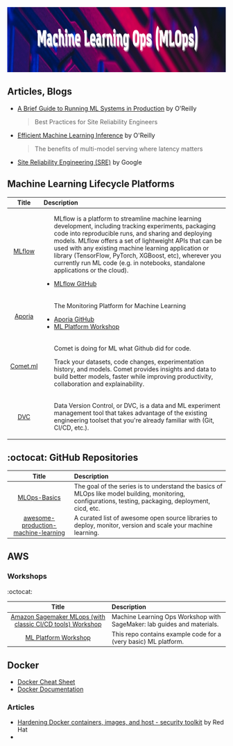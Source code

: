 <img src="https://raw.githubusercontent.com/ElizaLo/Data-Science/master/img/MLOps.png" width="1050" height="150">

## Articles, Blogs

- [A Brief Guide to Running ML Systems in Production](https://www.oreilly.com/content/a-brief-guide-to-running-ml-systems-in-production/) by O'Reilly 
  > Best Practices for Site Reliability Engineers  
- [Efficient Machine Learning Inference](https://www.oreilly.com/content/efficient-machine-learning-inference/) by O'Reilly
  > The benefits of multi-model serving where latency matters
- [Site Reliability Engineering (SRE)](https://sre.google) by Google

## Machine Learning Lifecycle Platforms

| Title | Description|
| :---: | :--- |
|[MLflow](https://mlflow.org)|<ul><p>MLflow is a platform to streamline machine learning development, including tracking experiments, packaging code into reproducible runs, and sharing and deploying models. MLflow offers a set of lightweight APIs that can be used with any existing machine learning application or library (TensorFlow, PyTorch, XGBoost, etc), wherever you currently run ML code (e.g. in notebooks, standalone applications or the cloud).</p><li>[MLflow GitHub](https://github.com/mlflow/mlflow)</li></ul>|
|[Aporia](https://www.aporia.com)|<ul></p>The Monitoring Platform for Machine Learning<p><li>[Aporia GitHub](https://github.com/aporia-ai)</li><li>[ML Platform Workshop](https://github.com/aporia-ai/mlplatform-workshop)</li></ul>|
|[Comet.ml](https://www.comet.ml/site/data-scientists/)|<ul><p>Comet is doing for ML what Github did for code.</p><p>Track your datasets, code changes, experimentation history, and models. Comet provides insights and data to build better models, faster while improving productivity, collaboration and explainability.</p></ul>|
|[DVC](https://dvc.org)|<ul><p>Data Version Control, or DVC, is a data and ML experiment management tool that takes advantage of the existing engineering toolset that you're already familiar with (Git, CI/CD, etc.).</p></ul>|

## :octocat: GitHub Repositories

| Title | Description|
| :---: | :--- |
|[MLOps-Basics](https://github.com/graviraja/MLOps-Basics)|The goal of the series is to understand the basics of MLOps like model building, monitoring, configurations, testing, packaging, deployment, cicd, etc.|
|[awesome-production-machine-learning](https://github.com/EthicalML/awesome-production-machine-learning)|A curated list of awesome open source libraries to deploy, monitor, version and scale your machine learning.|


## AWS 

### Workshops

:octocat:

| Title | Description|
| :---: | :--- |
|[Amazon Sagemaker MLops (with classic CI/CD tools) Workshop](https://github.com/awslabs/amazon-sagemaker-mlops-workshop)| Machine Learning Ops Workshop with SageMaker: lab guides and materials.|
|[ML Platform Workshop](https://github.com/aporia-ai/mlplatform-workshop)|This repo contains example code for a (very basic) ML platform.|

## Docker

- [Docker Cheat Sheet](https://www.docker.com/sites/default/files/d8/2019-09/docker-cheat-sheet.pdf)
- [Docker Documentation](https://docs.docker.com)


### Articles 

- [Hardening Docker containers, images, and host - security toolkit](https://cloud.redhat.com/blog/hardening-docker-containers-images-and-host-security-toolkit) by Red Hat
- 

